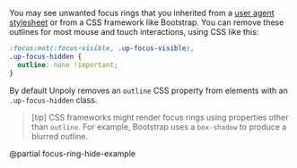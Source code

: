 You may see unwanted focus rings that you inherited from a [user agent stylesheet](https://bitsofco.de/a-look-at-css-resets-in-2018/) or from
a CSS framework like Bootstrap. You can remove these outlines for most mouse and touch interactions, using CSS like this:

```css
:focus:not(:focus-visible, .up-focus-visible),
.up-focus-hidden {
  outline: none !important;
}
```

By default Unpoly removes an `outline` CSS property from elements with an `.up-focus-hidden` class.

> [tip]
> CSS frameworks might render focus rings using properties other than `outline`. For example,
> Bootstrap uses a `box-shadow` to produce a blurred outline.

@partial focus-ring-hide-example
